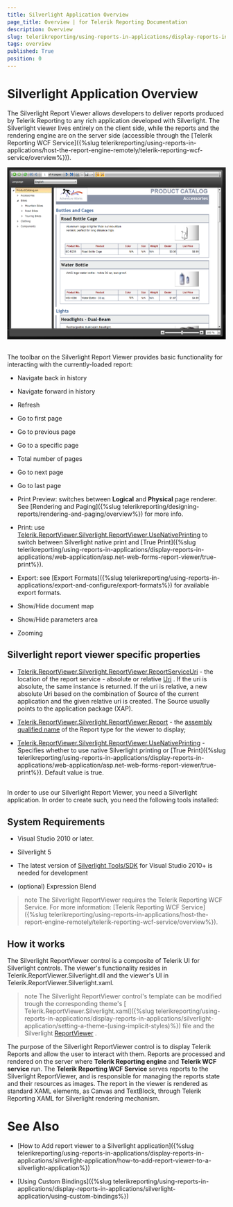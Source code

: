 ```yaml
---
title: Silverlight Application Overview
page_title: Overview | for Telerik Reporting Documentation
description: Overview
slug: telerikreporting/using-reports-in-applications/display-reports-in-applications/silverlight-application/overview
tags: overview
published: True
position: 0
---
```


# Silverlight Application Overview



The Silverlight Report Viewer allows developers to deliver reports produced by Telerik Reporting to any rich application         developed with Silverlight. The Silverlight viewer lives entirely on the client side, while the reports and the rendering engine are on the server         side (accessible through the [Telerik Reporting WCF Service]({%slug telerikreporting/using-reports-in-applications/host-the-report-engine-remotely/telerik-reporting-wcf-service/overview%})).         

  ![](images/SilverlightViewer1.png)

## 

The toolbar on the Silverlight Report Viewer provides basic functionality for interacting with the currently-loaded report:

* Navigate back in history

* Navigate forward in history

* Refresh

* Go to first page

* Go to previous page

* Go to a specific page

* Total number of pages

* Go to next page

* Go to last page

* Print Preview: switches between __Logical__  and __Physical__  page renderer. See [Rendering and Paging]({%slug telerikreporting/designing-reports/rendering-and-paging/overview%}) for more info.             

* Print: use  [Telerik.ReportViewer.Silverlight.ReportViewer.UseNativePrinting](/reporting/api/Telerik.ReportViewer.Silverlight.ReportViewer#Telerik_ReportViewer_Silverlight_ReportViewer_UseNativePrinting)                to switch between Silverlight native print and [True Print]({%slug telerikreporting/using-reports-in-applications/display-reports-in-applications/web-application/asp.net-web-forms-report-viewer/true-print%}).             

* Export: see [Export Formats]({%slug telerikreporting/using-reports-in-applications/export-and-configure/export-formats%}) for available export formats.             

* Show/Hide document map

* Show/Hide parameters area

* Zooming

## Silverlight report viewer specific properties

*  [Telerik.ReportViewer.Silverlight.ReportViewer.ReportServiceUri](/reporting/api/Telerik.ReportViewer.Silverlight.ReportViewer#Telerik_ReportViewer_Silverlight_ReportViewer_ReportServiceUri)                - the location of the report service - absolute or relative  [Uri](http://msdn.microsoft.com/en-us/library/system.uri%28VS.95%29.aspx) .               If the uri is absolute, the same instance is returned. If the uri is relative,               a new absolute Uri based on the combination of Source of the current application and the given relative uri is created. The Source usually points to the application package (XAP).             

*  [Telerik.ReportViewer.Silverlight.ReportViewer.Report](/reporting/api/Telerik.ReportViewer.Silverlight.ReportViewer#Telerik_ReportViewer_Silverlight_ReportViewer_Report)                - the  [assembly qualified name](http://msdn.microsoft.com/en-us/library/system.type.assemblyqualifiedname.aspx)  of the Report type for the viewer to display;             

*  [Telerik.ReportViewer.Silverlight.ReportViewer.UseNativePrinting](/reporting/api/Telerik.ReportViewer.Silverlight.ReportViewer#Telerik_ReportViewer_Silverlight_ReportViewer_UseNativePrinting)                - Specifies whether to use native Silverlight printing or [True Print]({%slug telerikreporting/using-reports-in-applications/display-reports-in-applications/web-application/asp.net-web-forms-report-viewer/true-print%}). Default value is true.             

## 

In order to use our Silverlight Report Viewer, you need a Silverlight application. In order to create such, you need the following tools installed:

## System Requirements

* Visual Studio 2010 or later.

* Silverlight 5

* The latest version of  [Silverlight Tools/SDK](http://silverlight.net/getstarted)  for Visual Studio 2010+ is needed for development             

* (optional) Expression Blend

>note The Silverlight ReportViewer requires the Telerik Reporting WCF Service. For more information: [Telerik Reporting WCF Service]({%slug telerikreporting/using-reports-in-applications/host-the-report-engine-remotely/telerik-reporting-wcf-service/overview%}).           


## How it works

The Silverlight ReportViewer control is a composite of Telerik UI for Silverlight controls.           The viewer's functionality resides in Telerik.ReportViewer.Silverlight.dll and the viewer's UI in Telerik.ReportViewer.Silverlight.xaml.         

>note The Silverlight ReportViewer control's template can be modified trough the corresponding theme's [ Telerik.ReportViewer.Silverlight.xaml]({%slug telerikreporting/using-reports-in-applications/display-reports-in-applications/silverlight-application/setting-a-theme-(using-implicit-styles)%}) file             and the Silverlight  [ReportViewer](/reporting/api/Telerik.ReportViewer.Silverlight.ReportViewer) .           


The purpose of the Silverlight ReportViewer control is to display Telerik Reports and allow the user to interact with them.            Reports are processed and rendered on the server where __Telerik Reporting engine__  and            __Telerik WCF service__  run. The __Telerik Reporting WCF Service__  serves reports           to the Silverlight ReportViewer, and is responsible for managing the reports state and their resources as images.           The report in the viewer is rendered as standard XAML elements, as Canvas and TextBlock,           through Telerik Reporting XAML for Silverlight rendering mechanism.         



# See Also


 * [How to Add report viewer to a Silverlight application]({%slug telerikreporting/using-reports-in-applications/display-reports-in-applications/silverlight-application/how-to-add-report-viewer-to-a-silverlight-application%})

 * [Using Custom Bindings]({%slug telerikreporting/using-reports-in-applications/display-reports-in-applications/silverlight-application/using-custom-bindings%})
